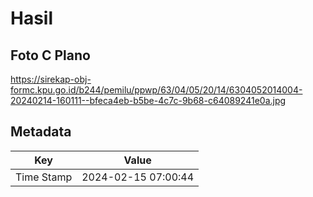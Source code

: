 # Hasil

## Foto C Plano

https://sirekap-obj-formc.kpu.go.id/b244/pemilu/ppwp/63/04/05/20/14/6304052014004-20240214-160111--bfeca4eb-b5be-4c7c-9b68-c64089241e0a.jpg


## Metadata

| Key        | Value               |
| ---------- | ------------------- |
| Time Stamp | 2024-02-15 07:00:44 |



